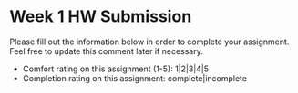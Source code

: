 # Week 1 HW Submission

Please fill out the information below in order to complete your assignment. Feel free to update this comment later if necessary.

* Comfort rating on this assignment (1-5): 1|2|3|4|5
* Completion rating on this assignment: complete|incomplete
